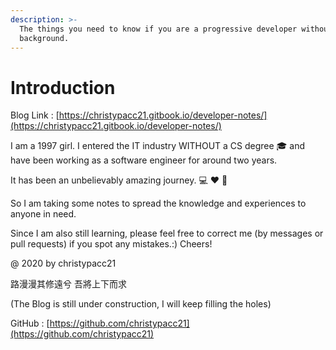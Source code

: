 ```yaml
---
description: >-
  The things you need to know if you are a progressive developer without a CS
  background.
---
```


# Introduction

Blog Link : [https://christypacc21.gitbook.io/developer-notes/](https://christypacc21.gitbook.io/developer-notes/)

I am a 1997 girl. I entered the IT industry WITHOUT a CS degree 🎓 and have been working as a software engineer for around two years.

It has been an unbelievably amazing journey. 💻 ❤️ 🐫

So I am taking some notes to spread the knowledge and experiences to anyone in need.

Since I am also still learning, please feel free to correct me \(by messages or pull requests\) if you spot any mistakes.:\) Cheers!

@ 2020 by christypacc21

路漫漫其修遠兮 吾將上下而求

\(The Blog is still under construction, I will keep filling the holes\)

GitHub : [https://github.com/christypacc21](https://github.com/christypacc21)

